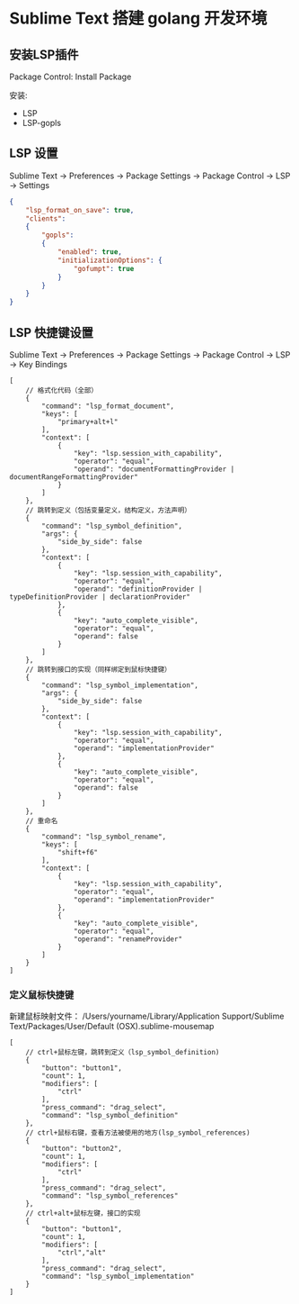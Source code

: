 # Sublime Text 搭建 golang 开发环境

## 安装LSP插件

Package Control: Install Package

安装:
- LSP
- LSP-gopls

## LSP 设置

Sublime Text -> Preferences -> Package Settings -> Package Control -> LSP -> Settings

```json
{
	"lsp_format_on_save": true,
	"clients": 
	{
		"gopls": 
		{
			"enabled": true, 
			"initializationOptions": {
				"gofumpt": true
			}
		}
	}
}
```

## LSP 快捷键设置

Sublime Text -> Preferences -> Package Settings -> Package Control -> LSP -> Key Bindings
```
[
	// 格式化代码（全部）
	{
		"command": "lsp_format_document",
		"keys": [
			"primary+alt+l"
		],
		"context": [
			{
				"key": "lsp.session_with_capability",
				"operator": "equal",
				"operand": "documentFormattingProvider | documentRangeFormattingProvider"
			}
		]
	},
	// 跳转到定义（包括变量定义，结构定义，方法声明）
	{
		"command": "lsp_symbol_definition",
		"args": {
        	"side_by_side": false
        },
		"context": [
			{
				"key": "lsp.session_with_capability",
				"operator": "equal",
				"operand": "definitionProvider | typeDefinitionProvider | declarationProvider"
			},
			{
				"key": "auto_complete_visible",
				"operator": "equal",
				"operand": false
			}
		]
	},
	// 跳转到接口的实现（同样绑定到鼠标快捷键）
	{
		"command": "lsp_symbol_implementation",
		"args": {
        	"side_by_side": false
        },
		"context": [
			{
				"key": "lsp.session_with_capability",
				"operator": "equal",
				"operand": "implementationProvider"
			},
			{
				"key": "auto_complete_visible",
				"operator": "equal",
				"operand": false
			}
		]
	},
	// 重命名
	{
		"command": "lsp_symbol_rename",
		"keys": [
			"shift+f6"
		],
		"context": [
			{
				"key": "lsp.session_with_capability",
				"operator": "equal",
				"operand": "implementationProvider"
			},
			{
				"key": "auto_complete_visible",
				"operator": "equal",
				"operand": "renameProvider"
			}
		]
	}
]
```

### 定义鼠标快捷键

新建鼠标映射文件：
/Users/yourname/Library/Application Support/Sublime Text/Packages/User/Default (OSX).sublime-mousemap

```
[
	// ctrl+鼠标左键，跳转到定义（lsp_symbol_definition)
	{
		"button": "button1",
		"count": 1,
		"modifiers": [
			"ctrl"
		],
		"press_command": "drag_select",
		"command": "lsp_symbol_definition"
	},
	// ctrl+鼠标右键，查看方法被使用的地方(lsp_symbol_references)
	{
		"button": "button2",
		"count": 1,
		"modifiers": [
			"ctrl"
		],
		"press_command": "drag_select",
		"command": "lsp_symbol_references"
	},
	// ctrl+alt+鼠标左键，接口的实现
	{
		"button": "button1",
		"count": 1,
		"modifiers": [
			"ctrl","alt"
		],
		"press_command": "drag_select",
		"command": "lsp_symbol_implementation"
	}
]
```
